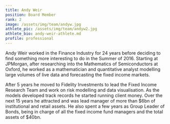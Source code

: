 ```yaml
---
title: Andy Weir
position: Board Member
rank: 2
image: /assets/img/team/andyw.jpg
athlete_pic: /assets/img/team/andyw2.jpg
athlete_bio: andy-weir-athlete.md
profile: professional
---
```


Andy Weir worked in the Finance Industry for 24 years before deciding to find something more interesting to do in the Summer of 2016. Starting at JPMorgan, after researching into the Mathematics of Semiconductors at Oxford, he worked as a mathematician and quantitative analyst modelling large volumes of live data and forecasting the fixed income markets. 

After 5 years he moved to Fidelity Investments to lead the Fixed Income Research Team and work on risk modelling and data visualisation. As the models developed track records he started running client money. Over the next 15 years he attracted and was lead manager of more than $6bn of institutional and retail assets. He also spent a few years as Group Leader of Bonds, being in charge of all the fixed income fund managers and the total assets of $40bn.
